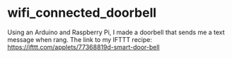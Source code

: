 # wifi_connected_doorbell
Using an Arduino and Raspberry Pi, I made a doorbell that sends me a text message when rang. 
The link to my IFTTT recipe: https://ifttt.com/applets/77368819d-smart-door-bell
